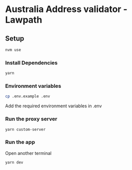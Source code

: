 # Australia Address validator - Lawpath

## Setup
```bash
nvm use
```

### Install Dependencies
```bash
yarn
```

### Environment variables
```bash
cp .env.example .env
```
Add the required environment variables in .env

### Run the proxy server
```bash
yarn custom-server
```

### Run the app
Open another terminal
```bash
yarn dev
```
